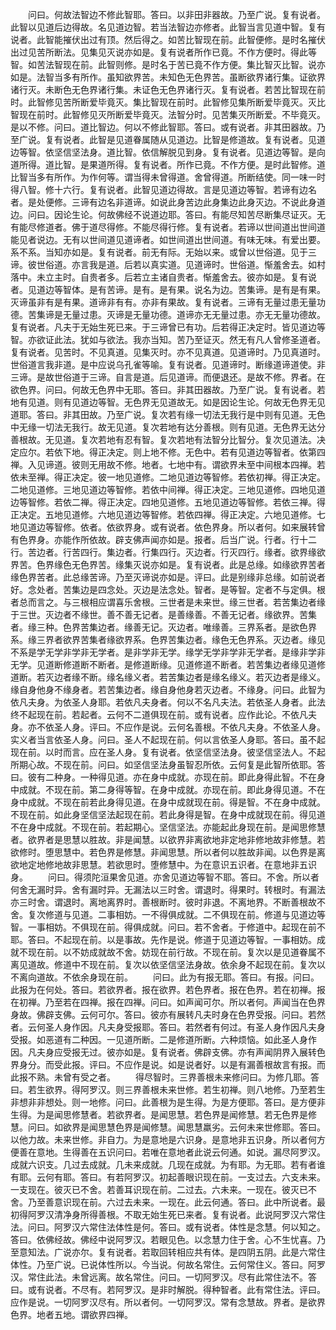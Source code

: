 <!-- { "loadSidebar": true } -->
　　问曰。何故法智边不修此智耶。答曰。以非田非器故。乃至广说。复有说者。此智以见道后边得故。名见道边智。若当法智边亦修者。此智当言见道中智。复有说者。此智能摧伏出过有顶。然后得之。如苦比智现在前。此智便修。是时名摧伏出过见苦所断法。见集见灭说亦如是。复有说者所作已竟。不作方便时。得此等智。如苦法智现在前。此智则修。是时名于苦已竟不作方便。集比智灭比智。说亦如是。法智当多有所作。虽知欲界苦。未知色无色界苦。虽断欲界诸行集。证欲界诸行灭。未断色无色界诸行集。未证色无色界诸行灭。复有说者。若苦比智现在前时。此智修见苦所断爱毕竟灭。集比智现在前时。此智修见集所断爱毕竟灭。灭比智现在前时。此智修见灭所断爱毕竟灭。法智分时。见苦集灭所断爱。不毕竟灭。是以不修。问曰。道比智边。何以不修此智耶。答曰。或有说者。非其田器故。乃至广说。复有说者。此智是见道眷属随从见道边。比智是修道故。复有说者。见道边等智。依坚信坚法身。道比智。依信解脱见到身。复有说者。见道边等智。是向道所得。道比智。是果道所得。复有说者。所作已竟。不作方便。是时此智修。道比智当多有所作。为作何等。谓当得未曾得道。舍曾得道。所断结使。同一味一时得八智。修十六行。复有说者。此智见道边得故。言是见道边等智。若谛有边名者。是处便修。三谛有边名非道谛。如说此身苦边此身集边此身灭边。不说此身道边。问曰。因论生论。何故佛经不说道边耶。答曰。有能尽知苦尽断集尽证灭。无有能尽修道者。佛于道尽得修。不能尽得行修。复有说者。若谛以世间道出世间道能见者说边。无有以世间道见道谛者。如世间道出世间道。有味无味。有爱出要。系不系。当知亦如是。复有说者。前无有际。无始以来。或曾以世俗道。见于三谛。彼世俗道。亦言我是道。后若以真实道。见道谛时。世俗道。惭羞舍去。如村落中。未立主时。自贵者多。后若立主诸自贵者。惭羞舍去。彼亦如是。复有说者。见道边等智体。是有苦谛。是有。是有果。说名为边。苦集谛。是有是有果。灭谛虽非有是有果。道谛非有有。亦非有果故。复有说者。三谛有无量过患无量功德。苦集谛是无量过患。灭谛是无量功德。道谛亦无无量过患。亦无无量功德故。复有说者。凡夫于无始生死已来。于三谛曾已有功。后若得正决定时。皆见道边等智。亦欲证此法。犹如与欲法。我亦当知。苦乃至证灭。然无有凡人曾修圣道者。复有说者。见苦时。不见真道。见集灭时。亦不见真道。见道谛时。乃见真道时。世俗道言我非道。是中应说乌孔雀等喻。复有说者。见道谛时。断缘道谛道使。非三谛。是故世俗道于三谛。自言是道。后见道谛。而便退还。是故不修。界者。在欲色界。问曰。何故无色界中无耶。答曰。非其田器故。乃至广说。复有说者。若地有见道。则有见道边等智。无色界无见道故无。如是因论生论。何故无色界无见道耶。答曰。非其田故。乃至广说。复次若有缘一切法无我行是中则有见道。无色中无缘一切法无我行。故无见道。复次若地有达分善根。则有见道。无色界无达分善根故。无见道。复次若地有忍有智。复次若地有法智分比智分。复次见道法。决定应尔。若依下地。得正决定。则上地不修。无色中。若有见道边等智者。依第四禅。入见谛道。彼则无用故不修。地者。七地中有。谓欲界未至中间根本四禅。若依未至禅。得正决定。彼一地见道修。二地见道边等智修。若依初禅。得正决定。二地见道修。三地见道边等智修。若依中间禅。得正决定。三地见道修。四地见道边等智修。若依二禅。得正决定。四地见道修。五地见道边等智修。若依三禅。得正决定。五地见道修。六地见道边等智修。若依四禅。得正决定。六地见道修。七地见道边等智修。依者。依欲界身。或有说者。依色界身。所以者何。如来展转曾有色界身。亦能作所依故。辟支佛声闻亦如是。报者。后当广说。行者。行十二行。苦边者。行苦四行。集边者。行集四行。灭边者。行灭四行。缘者。欲界缘欲界苦。色界缘色无色界苦。缘集灭说亦如是。复有说者。此是总缘。如缘欲界苦者缘色界苦者。此总缘苦谛。乃至灭谛说亦如是。评曰。此是别缘非总缘。如前说者好。念处者。苦集边是四念处。灭边是法念处。智者。是等智。定者不与定俱。根者总而言之。与三根相应谓喜乐舍根。三世者是未来世。缘三世者。若苦集边者缘于三世。灭边者不缘世。善不善无记者。是善缘善。不善无记者。缘欲界。苦集者。缘三种。色界苦集边者。缘善无记。灭边者。唯缘善。三界系者。是欲色界系。缘三界者欲界苦集者缘欲界系。色界苦集边者。缘色无色界系。灭边者。缘见不系是学无学非学非无学者。是非学非无学。缘学无学非学非无学者。是缘非学非无学。见道断修道断不断者。是修道断缘。见道修道不断者。若苦集边者缘见道修道断。若灭边者缘不断。缘名缘义者。若苦集边者是缘名缘义。若灭边者是缘义。缘自身他身不缘身者。若苦集边者。缘自身他身若灭边者。不缘身。问曰。此智为依凡夫身。为依圣人身耶。若依凡夫身者。何以不名凡夫法。若依圣人身者。此法终不起现在前。若起者。云何不二道俱现在前。或有说者。应作此论。不依凡夫身。亦不依圣人身。评曰。不应作是说。云何名善根。不依凡夫身。不依圣人身。实义者当言依圣人身。问曰。圣人不起现在前。何以言依圣人身耶。答曰。虽不起现在前。以时而言。应在圣人身。复有说者。依坚信坚法身。彼坚信坚法人。不起所期心故。不现在前。问曰。如坚信坚法身虽智忍所依。云何复是此智所依耶。答曰。彼有二种身。一种得见道。亦在身中成就。亦现在前。即此身得此智。不在身中成就。不现在前。第二身得等智。在身中成就。亦现在前。即此身得见道。不在身中成就。不现在前若此身得见道。在身中成就现在前。得是智。不在身中成就。不现在前。如此身坚信坚法起现在前。若此身得是智。在身中成就现在前。得见道不在身中成就。不现在前。若起期心。坚信坚法。亦能起此身现在前。是闻思修慧者。欲界者是思慧以胜故。非是闻慧。以欲界非离欲地非定地非修地故非修慧。若欲修时。堕思慧中。若色界是修慧。非闻思慧。所以者何以胜故非闻。以色界是离欲地定地修地故非思慧。若欲思时。堕修慧中。为在意识五识者。在意地非五识身。
　　问曰。得须陀洹果舍见道。亦舍见道边等智不耶。答曰。不舍。所以者何舍无漏时异。舍有漏时异。无漏法以三时舍。谓退时。得果时。转根时。有漏法亦三时舍。谓退时。离地离界时。善根断时。彼时非退。不离地界。不断善根故不舍。复次修道与见道。二事相妨。一不得俱成就。二不俱现在前。修道与见道边等智。一事相妨。不俱现在前。得俱成就。问曰。若不舍者。于修道中。起现在前不耶。答曰。不起现在前。以是事故。先作是说。修道于见道边等智。一事相妨。成就不现在前。以不妨成就故不舍。妨现在前行故。不现在前。复次以是见道眷属不离见道故。修道中不现在前。复次以依坚信坚法身故。依余身不起现在前。复次以不离向道故。不依余身现在前。
　　问曰。此为有报无耶。答曰。有报。问曰。此报为在何处。答曰。若欲界者。报在欲界。若色界者。报在色界。若在初禅。报在初禅。乃至若在四禅。报在四禅。问曰。如声闻可尔。所以者何。声闻当在色界身故。佛辟支佛。云何可尔。答曰。彼亦有展转凡夫时身在色界受报。问曰。若然者。云何圣人身作因。凡夫身受报耶。答曰。若然者有何过。有圣人身作因凡夫身受报。如恶道有二种因。一见道所断。二是修道所断。六种烦恼。如此圣人身作因。凡夫身应受报无过。彼亦如是。复有说者。佛辟支佛。亦有声闻阴界入展转色界身分。而受此报。评曰。不应作是说。如是说者好。以是有漏善根故言有报。而此报不熟。未曾有受之者。
　　得尽智时。三界善根未来修问曰。为修几耶。答曰。若生欲界。得阿罗汉。则三界善根未来世修。若生初禅。则八地修。乃至若生非想非非想处。则一地修。问曰。此善根为是生得。为是方便耶。答曰。是方便非生得。为是闻思修慧者。若欲界者。是闻思慧。若色界是闻修慧。若无色界是修慧。问曰。如欲界是闻思慧色界是闻修慧。闻思慧羸劣。云何未来世修耶。答曰。以他力故。未来世修。非自力。为是意地是六识身。是意地非五识身。所以者何方便善在意地。生得善在五识问曰。若唯在意地者此说云何通。如说。漏尽阿罗汉。成就六识支。几过去成就。几未来成就。几现在成就。为有耶。为无耶。若有者谁有耶。云何有耶。答曰。有若阿罗汉。初起善眼识现在前。一支过去。六支未来。一支现在。彼灭已不舍。若善耳识现在前。二过去。六未来。一现在。彼灭已不舍。乃至善意识现在前。六过去未来。一现在。此云何通。答曰。此中所说者。最初得阿罗汉清净身所得善根。不取无始生死已来者。复有说者。此说阿罗汉六常住法。问曰。阿罗汉六常住法体性是何。答曰。或有说者。体性是念慧。何以知之。答曰。依佛经故。佛经中说阿罗汉。若眼见色。以念慧力住于舍。心不生忧喜。乃至意知法。广说亦尔。复有说者。若取回转相应共有体。是四阴五阴。此是六常住体性。乃至广说。已说体性所以。今当说。何故名常住。云何常住义。答曰。阿罗汉。常住此法。未曾远离。故名常住。问曰。一切阿罗汉。尽有此常住法不。答曰。或有说者。不尽有。若阿罗汉。是非时解脱。得种智者。此有常住法。评曰。应作是说。一切阿罗汉尽有。所以者何。一切阿罗汉。常有念慧故。界者。是欲界色界。地者五地。谓欲界四禅。
